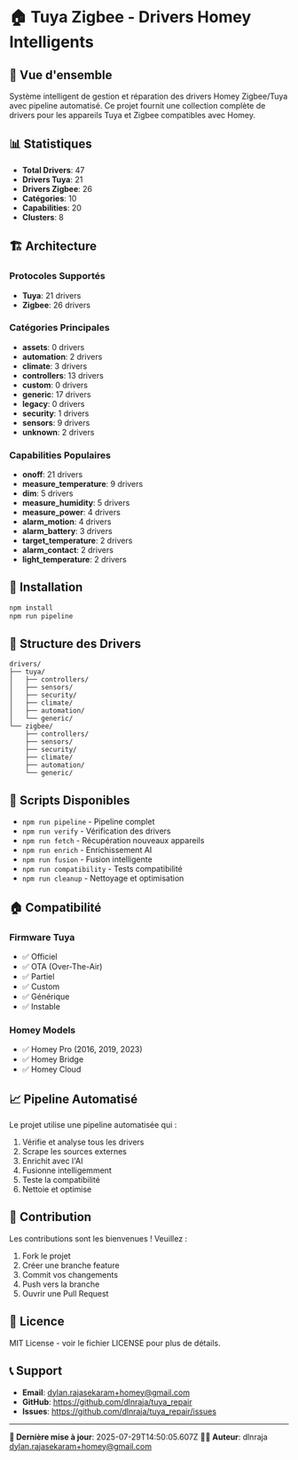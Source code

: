 # 🏠 **Tuya Zigbee - Drivers Homey Intelligents**

## 🎯 **Vue d'ensemble**

Système intelligent de gestion et réparation des drivers Homey Zigbee/Tuya avec pipeline automatisé. Ce projet fournit une collection complète de drivers pour les appareils Tuya et Zigbee compatibles avec Homey.

## 📊 **Statistiques**

- **Total Drivers**: 47
- **Drivers Tuya**: 21
- **Drivers Zigbee**: 26
- **Catégories**: 10
- **Capabilities**: 20
- **Clusters**: 8

## 🏗️ **Architecture**

### **Protocoles Supportés**
- **Tuya**: 21 drivers
- **Zigbee**: 26 drivers

### **Catégories Principales**
- **assets**: 0 drivers
- **automation**: 2 drivers
- **climate**: 3 drivers
- **controllers**: 13 drivers
- **custom**: 0 drivers
- **generic**: 17 drivers
- **legacy**: 0 drivers
- **security**: 1 drivers
- **sensors**: 9 drivers
- **unknown**: 2 drivers

### **Capabilities Populaires**
- **onoff**: 21 drivers
- **measure_temperature**: 9 drivers
- **dim**: 5 drivers
- **measure_humidity**: 5 drivers
- **measure_power**: 4 drivers
- **alarm_motion**: 4 drivers
- **alarm_battery**: 3 drivers
- **target_temperature**: 2 drivers
- **alarm_contact**: 2 drivers
- **light_temperature**: 2 drivers

## 🚀 **Installation**

```bash
npm install
npm run pipeline
```

## 📁 **Structure des Drivers**

```
drivers/
├── tuya/
│   ├── controllers/
│   ├── sensors/
│   ├── security/
│   ├── climate/
│   ├── automation/
│   └── generic/
└── zigbee/
    ├── controllers/
    ├── sensors/
    ├── security/
    ├── climate/
    ├── automation/
    └── generic/
```

## 🔧 **Scripts Disponibles**

- `npm run pipeline` - Pipeline complet
- `npm run verify` - Vérification des drivers
- `npm run fetch` - Récupération nouveaux appareils
- `npm run enrich` - Enrichissement AI
- `npm run fusion` - Fusion intelligente
- `npm run compatibility` - Tests compatibilité
- `npm run cleanup` - Nettoyage et optimisation

## 🏠 **Compatibilité**

### **Firmware Tuya**
- ✅ Officiel
- ✅ OTA (Over-The-Air)
- ✅ Partiel
- ✅ Custom
- ✅ Générique
- ✅ Instable

### **Homey Models**
- ✅ Homey Pro (2016, 2019, 2023)
- ✅ Homey Bridge
- ✅ Homey Cloud

## 📈 **Pipeline Automatisé**

Le projet utilise une pipeline automatisée qui :
1. Vérifie et analyse tous les drivers
2. Scrape les sources externes
3. Enrichit avec l'AI
4. Fusionne intelligemment
5. Teste la compatibilité
6. Nettoie et optimise

## 🤝 **Contribution**

Les contributions sont les bienvenues ! Veuillez :
1. Fork le projet
2. Créer une branche feature
3. Commit vos changements
4. Push vers la branche
5. Ouvrir une Pull Request

## 📝 **Licence**

MIT License - voir le fichier LICENSE pour plus de détails.

## 📞 **Support**

- **Email**: dylan.rajasekaram+homey@gmail.com
- **GitHub**: https://github.com/dlnraja/tuya_repair
- **Issues**: https://github.com/dlnraja/tuya_repair/issues

---

**📅 Dernière mise à jour**: 2025-07-29T14:50:05.607Z
**👨‍💻 Auteur**: dlnraja <dylan.rajasekaram+homey@gmail.com>
